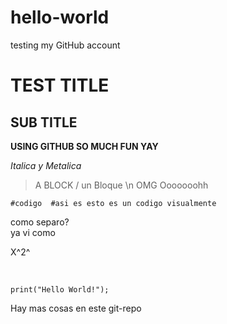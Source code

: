 # hello-world
testing my GitHub account 

# TEST TITLE
## SUB TITLE

**USING GITHUB SO MUCH FUN YAY**

*Italica y Metalica*

> A BLOCK / un Bloque \n
> OMG Ooooooohh

`#codigo 
 #asi es esto es un codigo visualmente`

 como separo? <br>
ya vi como

X^2^ 

<br>

`print("Hello World!");`

Hay mas cosas en este git-repo